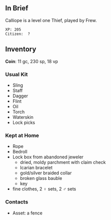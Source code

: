 ## In Brief

Calliope is a level one Thief, played by Frew.

    XP: 205
    Citizen:  ?

## Inventory

**Coin**: 11 gc, 230 sp, 18 vp

### Usual Kit

* Sling
* Staff
* Dagger
* Flint
* Oil
* Torch
* Waterskin
* Lock picks

### Kept at Home

* Rope
* Bedroll
* Lock box from abandoned jeweler
    * dried, moldy parchment with claim check
    * Icarian bracelet
    * gold/silver braided collar
    * broken glass bauble
    * key
* fine clothes, 2 ♀ sets, 2 ♂ sets

### Contacts

* Asset: a fence
